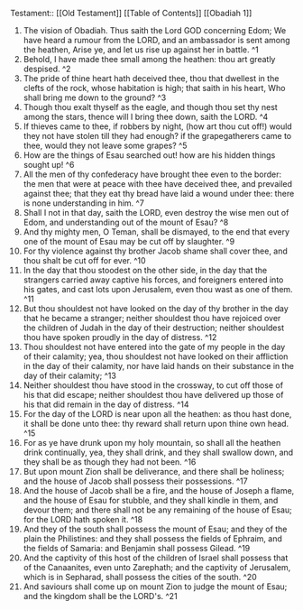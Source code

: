  Testament:: [[Old Testament]]
 [[Table of Contents]]
 [[Obadiah 1]]
 1. The vision of Obadiah. Thus saith the Lord GOD concerning Edom; We have heard a rumour from the LORD, and an ambassador is sent among the heathen, Arise ye, and let us rise up against her in battle. ^1
 2. Behold, I have made thee small among the heathen: thou art greatly despised. ^2
 3. The pride of thine heart hath deceived thee, thou that dwellest in the clefts of the rock, whose habitation is high; that saith in his heart, Who shall bring me down to the ground? ^3
 4. Though thou exalt thyself as the eagle, and though thou set thy nest among the stars, thence will I bring thee down, saith the LORD. ^4
 5. If thieves came to thee, if robbers by night, (how art thou cut off!) would they not have stolen till they had enough? if the grapegatherers came to thee, would they not leave some grapes? ^5
 6. How are the things of Esau searched out! how are his hidden things sought up! ^6
 7. All the men of thy confederacy have brought thee even to the border: the men that were at peace with thee have deceived thee, and prevailed against thee; that they eat thy bread have laid a wound under thee: there is none understanding in him. ^7
 8. Shall I not in that day, saith the LORD, even destroy the wise men out of Edom, and understanding out of the mount of Esau? ^8
 9. And thy mighty men, O Teman, shall be dismayed, to the end that every one of the mount of Esau may be cut off by slaughter. ^9
 10. For thy violence against thy brother Jacob shame shall cover thee, and thou shalt be cut off for ever. ^10
 11. In the day that thou stoodest on the other side, in the day that the strangers carried away captive his forces, and foreigners entered into his gates, and cast lots upon Jerusalem, even thou wast as one of them. ^11
 12. But thou shouldest not have looked on the day of thy brother in the day that he became a stranger; neither shouldest thou have rejoiced over the children of Judah in the day of their destruction; neither shouldest thou have spoken proudly in the day of distress. ^12
 13. Thou shouldest not have entered into the gate of my people in the day of their calamity; yea, thou shouldest not have looked on their affliction in the day of their calamity, nor have laid hands on their substance in the day of their calamity; ^13
 14. Neither shouldest thou have stood in the crossway, to cut off those of his that did escape; neither shouldest thou have delivered up those of his that did remain in the day of distress. ^14
 15. For the day of the LORD is near upon all the heathen: as thou hast done, it shall be done unto thee: thy reward shall return upon thine own head. ^15
 16. For as ye have drunk upon my holy mountain, so shall all the heathen drink continually, yea, they shall drink, and they shall swallow down, and they shall be as though they had not been. ^16
 17. But upon mount Zion shall be deliverance, and there shall be holiness; and the house of Jacob shall possess their possessions. ^17
 18. And the house of Jacob shall be a fire, and the house of Joseph a flame, and the house of Esau for stubble, and they shall kindle in them, and devour them; and there shall not be any remaining of the house of Esau; for the LORD hath spoken it. ^18
 19. And they of the south shall possess the mount of Esau; and they of the plain the Philistines: and they shall possess the fields of Ephraim, and the fields of Samaria: and Benjamin shall possess Gilead. ^19
 20. And the captivity of this host of the children of Israel shall possess that of the Canaanites, even unto Zarephath; and the captivity of Jerusalem, which is in Sepharad, shall possess the cities of the south. ^20
 21. And saviours shall come up on mount Zion to judge the mount of Esau; and the kingdom shall be the LORD's. ^21
